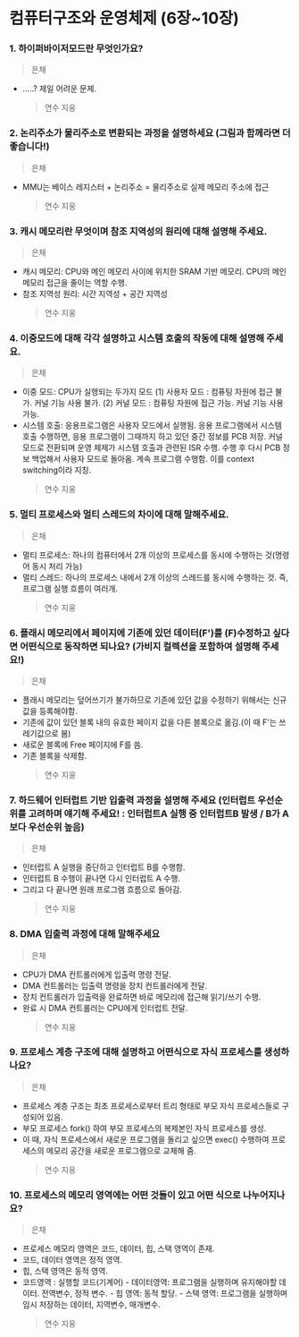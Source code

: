 # 컴퓨터구조와 운영체제 (6장~10장)

### 1. 하이퍼바이저모드란 무엇인가요?

> 은채

- .....? 제일 어려운 문제.
  > 연수
  > 지웅

### 2. 논리주소가 물리주소로 변환되는 과정을 설명하세요 (그림과 함께라면 더 좋습니다!)

> 은채

- MMU는 베이스 레지스터 + 논리주소 = 물리주소로 실제 메모리 주소에 접근
  > 연수
  > 지웅

### 3. 캐시 메모리란 무엇이며 참조 지역성의 원리에 대해 설명해 주세요.

> 은채

- 캐시 메모리: CPU와 메인 메모리 사이에 위치한 SRAM 기반 메모리. CPU의 메인 메모리 접근을 줄이는 역할 수행.
- 참조 지역성 원리: 시간 지역성 + 공간 지역성
  > 연수
  > 지웅

### 4. 이중모드에 대해 각각 설명하고 시스템 호출의 작동에 대해 설명해 주세요.

> 은채

- 이중 모드: CPU가 실행되는 두가지 모드
  (1) 사용자 모드 : 컴퓨팅 자원에 접근 불가. 커널 기능 사용 불가.
  (2) 커널 모드 : 컴퓨팅 자원에 접근 가능. 커널 기능 사용 가능.
- 시스템 호출: 응용프로그램은 사용자 모드에서 실행됨. 응용 프로그램에서 시스템 호출 수행하면, 응용 프로그램이 그때까지 하고 있던 중간 정보를 PCB 저장. 커널 모드로 전환되며 운영 체제가 시스템 호출과 관련된 ISR 수행. 수행 후 다시 PCB 정보 백업해서 사용자 모드로 돌아옴. 계속 프로그램 수행함. 이를 context switching이라 지칭.
  > 연수
  > 지웅

### 5. 멀티 프로세스와 멀티 스레드의 차이에 대해 말해주세요.

> 은채

- 멀티 프로세스: 하나의 컴퓨터에서 2개 이상의 프로세스를 동시에 수행하는 것(명령어 동시 처리 가능)
- 멀티 스레드: 하나의 프로세스 내에서 2개 이상의 스레드를 동시에 수행하는 것. 즉, 프로그램 실행 흐름이 여러개.
  > 연수
  > 지웅

### 6. 플래시 메모리에서 페이지에 기존에 있던 데이터(F')를 (F)수정하고 싶다면 어떤식으로 동작하면 되나요? (가비지 컬렉션을 포함하여 설명해 주세요!)

> 은채

- 플래시 메모리는 덮어쓰기가 불가하므로 기존에 있던 값을 수정하기 위해서는 신규 값을 등록해야함.
- 기존에 값이 있던 블록 내의 유효한 페이지 값을 다른 블록으로 옮김.(이 때 F'는 쓰레기값으로 봄)
- 새로운 블록에 Free 페이지에 F를 씀.
- 기존 블록을 삭제함.
  > 연수
  > 지웅

### 7. 하드웨어 인터럽트 기반 입출력 과정을 설명해 주세요 (인터럽트 우선순위를 고려하며 얘기해 주세요! : 인터럽트A 실행 중 인터럽트B 발생 / B가 A보다 우선순위 높음)

> 은채

- 인터럽트 A 실행을 중단하고 인터럽트 B를 수행함.
- 인터럽트 B 수행이 끝나면 다시 인터럽트 A 수행.
- 그리고 다 끝나면 원래 프로그램 흐름으로 돌아감.
  > 연수
  > 지웅

### 8. DMA 입출력 과정에 대해 말해주세요

> 은채

- CPU가 DMA 컨트롤러에게 입출력 명령 전달.
- DMA 컨트롤러는 입출력 명령을 장치 컨트롤러에게 전달.
- 장치 컨트롤러가 입출력을 완료하면 바로 메모리에 접근해 읽기/쓰기 수행.
- 완료 시 DMA 컨트롤러는 CPU에게 인터럽트 전달.
  > 연수
  > 지웅

### 9. 프로세스 계층 구조에 대해 설명하고 어떤식으로 자식 프로세스를 생성하나요?

> 은채

- 프로세스 계층 구조는 최초 프로세스로부터 트리 형태로 부모 자식 프로세스들로 구성되어 있음.
- 부모 프로세스 fork() 하여 부모 프로세스의 복제본인 자식 프로세스를 생성.
- 이 때, 자식 프로세스에서 새로운 프로그램을 돌리고 싶으면 exec() 수행하여 프로세스의 메모리 공간을 새로운 프로그램으로 교체해 줌.
  > 연수
  > 지웅

### 10. 프로세스의 메모리 영역에는 어떤 것들이 있고 어떤 식으로 나누어지나요?

> 은채

- 프로세스 메모리 영역은 코드, 데이터, 힙, 스택 영역이 존재.
- 코드, 데이터 영역은 정적 영역.
- 힙, 스택 영역은 동적 영역.
- 코드영역 : 실행할 코드(기계어) - 데이터영역: 프로그램을 실행하며 유지해야할 데이터. 전역변수, 정적 변수. - 힙 영역: 동적 할당. - 스택 영역: 프로그램을 실행하며 임시 저장하는 데이터, 지역변수, 매개변수.
  > 연수
  > 지웅
